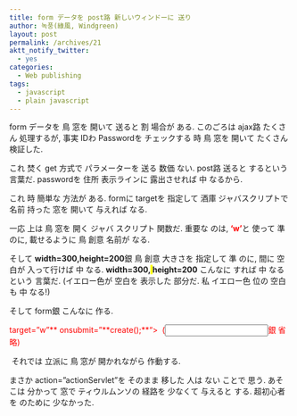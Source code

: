 ```yaml
---
title: form データを post路 新しいウィンドーに 送り
author: 녹풍(綠風, Windgreen)
layout: post
permalink: /archives/21
aktt_notify_twitter:
  - yes
categories:
  - Web publishing
tags:
  - javascript
  - plain javascript
---
```

form データを 鳥 窓を 開いて 送ると 割 場合が ある. このごろは ajax路 たくさん 処理するが, 事実 IDわ Passwordを チェックする 時 鳥 窓を 開いて たくさん 検証した.

これ 焚く get 方式で パラメーターを 送る 数価 ない. post路 送ると するという 言葉だ. passwordを 住所 表示ラインに 露出させれば 中 なるから.

これ 時 簡単な 方法が ある. formに targetを 指定して 酒庫 ジャバスクリプトで 名前 持った 窓を 開いて 与えれば なる. 

<script type=&#8221;text/javascript&#8221;>  
var win;  
function create(){  
<span class="Apple-tab-span" style="white-space:pre"> </span>win = open(&#8221;,<span style="color: rgb(255, 0, 0); "><strong>&#8216;w&#8217;</strong></span>,<u>**&#8216;width=300,height=200&#8242;**</u>);  
}  
</script>

一応 上は 鳥 窓を 開く ジャバ スクリプト 関数だ. 重要な のは, <span style="color: rgb(255, 0, 0); "><strong>&#8216;w&#8217;</strong></span>と 使って 準 のに, 載せるように 鳥 創意 名前が なる.

そして **width=300,height=200**銀 鳥 創意 大きさを 指定して 準 のに, 間に 空白が 入って行けば 中 なる. **width=300,<span style="background-color: rgb(255, 255, 0); ">&nbsp;</span>height=200** こんなに すれば 中 なるという 言葉だ. (イエロー色が 空白を 表示した 部分だ. 私 イエロー色 位の 空白も 中 なる!)

そして form銀 こんなに 作る.

<form method=&#8221;post&#8221; action=&#8221;actionServlet&#8221; **<span style="color: rgb(255, 0, 0); ">target=&#8221;w&#8221;</span>** onsubmit=&#8221;**create();**&#8220;>  
<span class="Apple-tab-span" style="white-space:pre"> </span>(<input/>銀 省略)  
</form>

&nbsp;それでは 立派に 鳥 窓が 開かれながら 作動する.

まさか action=&#8221;actionServlet&#8221;を そのまま 移した 人は ない ことで 思う. あそこは 分かって 窓で ティウルムンソの 経路を 少なくて 与えると する. 超初心者を のために 少なかった.